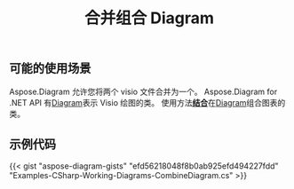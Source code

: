 ﻿---
title: 合并组合 Diagram
type: docs
weight: 30
url: /zh/net/merge-combine-diagram/
description: 本节说明如何合并 visio 文件
---
## **可能的使用场景**

Aspose.Diagram 允许您将两个 visio 文件合并为一个。
 Aspose.Diagram for .NET API 有[Diagram](http://www.aspose.com/api/net/diagram/aspose.diagram/diagram)表示 Visio 绘图的类。
使用方法[**结合**](https://reference.aspose.com/diagram/net/aspose.diagram/diagram/methods/combine)在[Diagram](http://www.aspose.com/api/net/diagram/aspose.diagram/diagram)组合图表的类。

## **示例代码**
{{< gist "aspose-diagram-gists" "efd56218048f8b0ab925efd494227fdd" "Examples-CSharp-Working-Diagrams-CombineDiagram.cs" >}}
